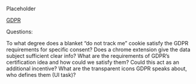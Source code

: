Placeholder

[GDPR](https://github.com/mitmedialab/Consent-HackDay/blob/master/Legal/GDPR%20Markup.pdf)

Questions:

To what degree does a blanket “do not track me” cookie satisfy the GDPR requirements for specific consent?
Does a chrome extension give the data subject sufficient clear info?
What are the requirements of GDPR’s certification idea and how could we satisfy them? Could this act as an additional incentive?
What are the transparent icons GDPR speaks about, who defines them (UI task)?
